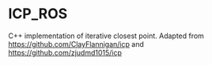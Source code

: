 # ICP_ROS
C++ implementation of iterative closest point. Adapted from https://github.com/ClayFlannigan/icp and https://github.com/zjudmd1015/icp

